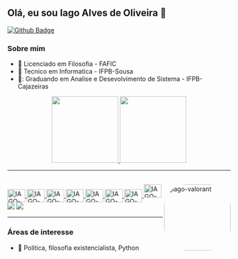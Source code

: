 ## Olá, eu sou Iago Alves de Oliveira 👋

[![Github Badge](https://img.shields.io/badge/-Github-000?style=flat-square&logo=Github&logoColor=white&link=https://github.com/iagogool)](https://github.com/iagogool)
### Sobre mim
* :school: Licenciado em Filosofia - FAFIC
* :school: Tecnico em Informatica - IFPB-Sousa
* 🏫: Graduando em Analise e Desevolvimento de Sistema - IFPB-Cajazeiras
<div align="center">
  <a href="https://github.com/IagoGOOl">
  <img height="150em" src="https://github-readme-stats.vercel.app/api?username=IagoGOOL&show_icons=true&theme=dark&include_all_commits=true&count_private=true"/>
  <img height="150em" src="https://github-readme-stats.vercel.app/api/top-langs/?username=IagoGOOL&layout=compact&langs_count=7&theme=dark"/>
</div>
  <hr>
  <div style="display: inline_block"><br>
    <img align="center" alt="IAGO-Python" height="30" width="40" src="https://cdn.jsdelivr.net/gh/devicons/devicon/icons/python/python-original.svg">
    <img align="center" alt="IAGO-CSS" height="30" width="40" src="https://cdn.jsdelivr.net/gh/devicons/devicon/icons/css3/css3-original.svg">
    <img align="center" alt="IAGO-HTML" height="30" width="40" src="https://cdn.jsdelivr.net/gh/devicons/devicon/icons/html5/html5-original.svg">
    <img align="center" alt="IAGO-C" height="30" width="40" src="https://cdn.jsdelivr.net/gh/devicons/devicon/icons/c/c-plain.svg">
    <img align="center" alt="IAGO-GITHUB" height="30" width="40" src="https://cdn.jsdelivr.net/gh/devicons/devicon/icons/github/github-original.svg">
    <img align="center" alt="IAGO-" height="30" width="40" src="https://cdn.jsdelivr.net/gh/devicons/devicon/icons/git/git-original.svg">
     <img align="center" alt="IAGO-Java" height="30" width="40" src="https://cdn.jsdelivr.net/gh/devicons/devicon@latest/icons/java/java-original.svg">
    <img lign="center" alt="IAGO-GITHUB" height="30" width="40" <link rel="stylesheet" type='text/css' href="https://cdn.jsdelivr.net/gh/devicons/devicon@latest/devicon.min.css" />
    <img align="right" alt="Iago-valorant" height="150" style="border-radius:50px;" src="https://vgraphs.com/images/players/sprays/high-quality/valorant-spray-whos-next.png">
    
  </div>
  <div>
   <a href="https://www.instagram.com/iagogool/" target="_blank"><img src="https://img.shields.io/badge/-Instagram-%23E4405F?style=for-the-badge&logo=instagram&logoColor=white" target="_blank"></a>
  <a href="https://www.linkedin.com/in/iago-alves-de-oliveira-264684227/" target="_blank"><img src="https://img.shields.io/badge/-LinkedIn-%230077B5?style=for-the-badge&logo=linkedin&logoColor=white" target="_blank"></a> 
  </div>
  <hr>

### Áreas de interesse
* :closed_book: Politica, filosofia existencialista, Python

